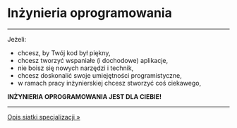 # Inżynieria oprogramowania
---

Jeżeli:

- chcesz, by Twój kod był piękny,
- chcesz tworzyć wspaniałe (i dochodowe) aplikacje,
- nie boisz się nowych narzędzi i technik,
- chcesz doskonalić swoje umiejętności programistyczne,
- w ramach pracy inżynierskiej chcesz stworzyć coś ciekawego,

**INŻYNIERIA OPROGRAMOWANIA JEST DLA CIEBIE!**

---
[Opis siatki specjalizacji &raquo;](lista_modulow.md)
